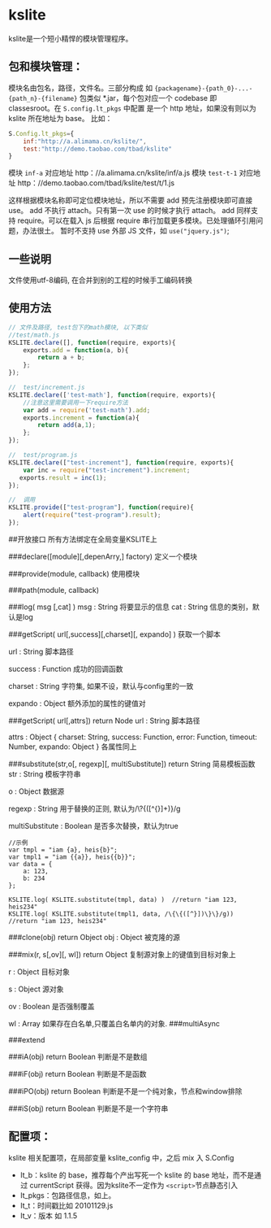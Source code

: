 ﻿# kslite
kslite是一个短小精悍的模块管理程序。

## 包和模块管理：
模块名由包名，路径，文件名。三部分构成
如 `{packagename}-{path_0}-...-{path_n}-{filename}`
包类似 *.jar，每个包对应一个 codebase 即 classesroot。在 `S.config.lt_pkgs` 中配置
是一个 http 地址，如果没有则以为 kslite 所在地址为 base。
比如：

```js
S.Config.lt_pkgs={
    inf:"http://a.alimama.cn/kslite/",
    test:"http://demo.taobao.com/tbad/kslite"
}
```

模块 `inf-a` 对应地址 http：//a.alimama.cn/kslite/inf/a.js
模块 `test-t-1` 对应地址 http：//demo.taobao.com/tbad/kslite/test/t/1.js

这样根据模块名称即可定位模块地址，所以不需要 add 预先注册模块即可直接 use。
add 不执行 attach。只有第一次 use 的时候才执行 attach。
add 同样支持 require。可以在载入 js 后根据 require 串行加载更多模块。已处理循环引用问题，办法很土。
暂时不支持 use 外部 JS 文件，如 `use("jquery.js")`;

## 一些说明
文件使用utf-8编码, 在合并到别的工程的时候手工编码转换

## 使用方法
```js
// 文件及路径, test包下的math模块, 以下类似
//test/math.js 
KSLITE.declare([], function(require, exports){
    exports.add = function(a, b){
        return a + b;
    };
});

//  test/increment.js
KSLITE.declare(['test-math'], function(require, exports){
    //注意这里需要调用一下require方法
    var add = require('test-math').add;
    exports.increment = function(a){
        return add(a,1);
    };
});

//  test/program.js
KSLITE.declare(["test-increment"], function(require, exports){
    var inc = require("test-increment").increment;
   exports.result = inc(1);
});

//  调用
KSLITE.provide(["test-program"], function(require){
    alert(require("test-program").result);
});
```

##开放接口
所有方法绑定在全局变量KSLITE上

###declare([module][,depenArry,] factory) 
定义一个模块

###provide(module, callback) 
使用模块

###path(module, callback) 

###log( msg [,cat] )
msg : String
将要显示的信息
cat : String 
信息的类别，默认是log

###getScript( url[,success][,charset][, expando] )
获取一个脚本

url : String
脚本路径

success : Function
成功的回调函数

charset : String
字符集, 如果不设，默认与config里的一致

expando : Object
额外添加的属性的键值对

###getScript( url[,attrs])  return Node
url : String
脚本路径

attrs : Object
{
  charset: String,
  success: Function,
  error: Function,
  timeout: Number,
  expando: Object
}
各属性同上

###substitute(str,o[, regexp][, multiSubstitute]) return String
简易模板函数
str : String
模板字符串

o   : Object
数据源

regexp : String 
用于替换的正则, 默认为/\\?\{([^{}]+)\}/g

multiSubstitute : Boolean
是否多次替换，默认为true

```
//示例
var tmpl = "iam {a}, heis{b}";
var tmpl1 = "iam {{a}}, heis{{b}}";
var data = {
    a: 123,
    b: 234
};

KSLITE.log( KSLITE.substitute(tmpl, data) )  //return "iam 123, heis234"
KSLITE.log( KSLITE.substitute(tmpl1, data, /\{\{([^}])\}\}/g)) //return "iam 123, heis234"
```

###clone(obj)  return Object
obj : Object
被克隆的源

###mix(r, s[,ov][, wl]) return Object
复制源对象上的键值到目标对象上

r : Object
目标对象

s : Object
源对象

ov : Boolean
是否强制覆盖

wl :  Array
如果存在白名单,只覆盖白名单内的对象.
###multiAsync

###extend

###iA(obj)  return Boolean
判断是不是数组

###iF(obj) return Boolean
判断是不是函数

###iPO(obj) return Boolean
判断是不是一个纯对象，节点和window排除

###iS(obj) return Boolean
判断是不是一个字符串

## 配置项：
kslite 相关配置项，在局部变量 kslite_config 中，之后 mix 入 S.Config

 - lt_b：kslite 的 base，推荐每个产出写死一个 kslite 的 base 地址，而不是通过 currentScript 获得。因为kslite不一定作为 `<script>`节点静态引入
 - lt_pkgs：包路径信息，如上。
 - lt_t：时间戳比如 20101129.js
 - lt_v：版本 如 1.1.5 
